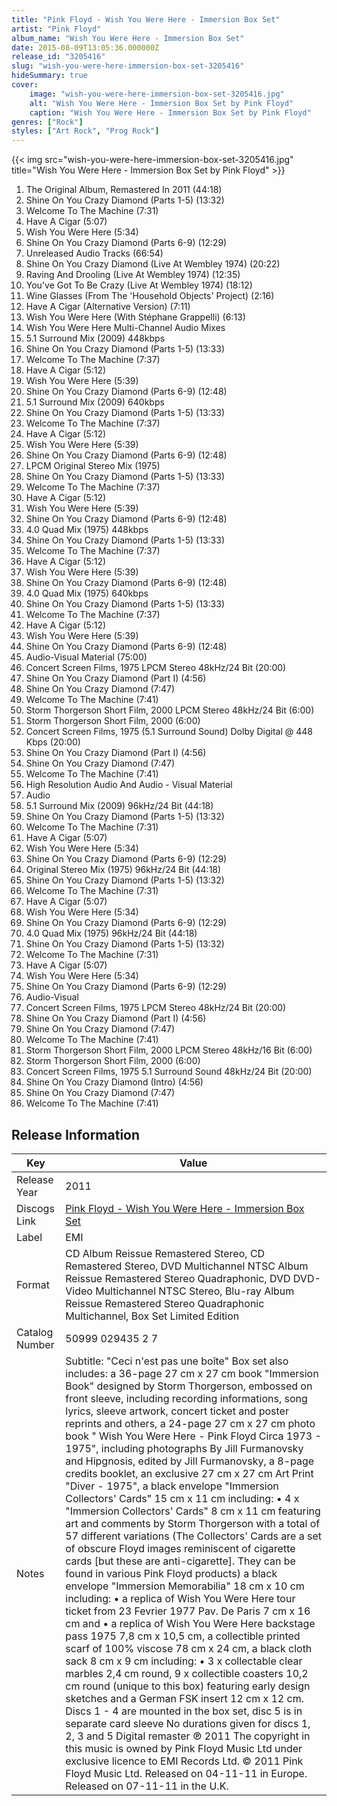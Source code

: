 ```yaml
---
title: "Pink Floyd - Wish You Were Here - Immersion Box Set"
artist: "Pink Floyd"
album_name: "Wish You Were Here - Immersion Box Set"
date: 2015-08-09T13:05:36.000000Z
release_id: "3205416"
slug: "wish-you-were-here-immersion-box-set-3205416"
hideSummary: true
cover:
    image: "wish-you-were-here-immersion-box-set-3205416.jpg"
    alt: "Wish You Were Here - Immersion Box Set by Pink Floyd"
    caption: "Wish You Were Here - Immersion Box Set by Pink Floyd"
genres: ["Rock"]
styles: ["Art Rock", "Prog Rock"]
---
```


{{< img src="wish-you-were-here-immersion-box-set-3205416.jpg" title="Wish You Were Here - Immersion Box Set by Pink Floyd" >}}

<!-- section break -->

1. The Original Album, Remastered In 2011 (44:18)
2. Shine On You Crazy Diamond (Parts 1-5) (13:32)
3. Welcome To The Machine (7:31)
4. Have A Cigar (5:07)
5. Wish You Were Here (5:34)
6. Shine On You Crazy Diamond (Parts 6-9) (12:29)
7. Unreleased Audio Tracks (66:54)
8. Shine On You Crazy Diamond (Live At Wembley 1974) (20:22)
9. Raving And Drooling (Live At Wembley 1974) (12:35)
10. You've Got To Be Crazy (Live At Wembley 1974) (18:12)
11. Wine Glasses (From The 'Household Objects' Project) (2:16)
12. Have A Cigar (Alternative Version) (7:11)
13. Wish You Were Here (With Stéphane Grappelli) (6:13)
14. Wish You Were Here Multi-Channel Audio Mixes
15. 5.1 Surround Mix (2009) 448kbps
16. Shine On You Crazy Diamond (Parts 1-5) (13:33)
17. Welcome To The Machine (7:37)
18. Have A Cigar (5:12)
19. Wish You Were Here (5:39)
20. Shine On You Crazy Diamond (Parts 6-9) (12:48)
21. 5.1 Surround Mix (2009) 640kbps
22. Shine On You Crazy Diamond (Parts 1-5) (13:33)
23. Welcome To The Machine (7:37)
24. Have A Cigar (5:12)
25. Wish You Were Here (5:39)
26. Shine On You Crazy Diamond (Parts 6-9) (12:48)
27. LPCM Original Stereo Mix (1975)
28. Shine On You Crazy Diamond (Parts 1-5) (13:33)
29. Welcome To The Machine (7:37)
30. Have A Cigar (5:12)
31. Wish You Were Here (5:39)
32. Shine On You Crazy Diamond (Parts 6-9) (12:48)
33. 4.0 Quad Mix (1975) 448kbps
34. Shine On You Crazy Diamond (Parts 1-5) (13:33)
35. Welcome To The Machine (7:37)
36. Have A Cigar (5:12)
37. Wish You Were Here (5:39)
38. Shine On You Crazy Diamond (Parts 6-9) (12:48)
39. 4.0 Quad Mix (1975) 640kbps
40. Shine On You Crazy Diamond (Parts 1-5) (13:33)
41. Welcome To The Machine (7:37)
42. Have A Cigar (5:12)
43. Wish You Were Here (5:39)
44. Shine On You Crazy Diamond (Parts 6-9) (12:48)
45. Audio-Visual Material (75:00)
46. Concert Screen Films, 1975 LPCM Stereo 48kHz/24 Bit (20:00)
47. Shine On You Crazy Diamond (Part I) (4:56)
48. Shine On You Crazy Diamond (7:47)
49. Welcome To The Machine (7:41)
50. Storm Thorgerson Short Film, 2000 LPCM Stereo 48kHz/24 Bit (6:00)
51. Storm Thorgerson Short Film, 2000 (6:00)
52. Concert Screen Films, 1975 (5.1 Surround Sound) Dolby Digital @ 448 Kbps (20:00)
53. Shine On You Crazy Diamond (Part I) (4:56)
54. Shine On You Crazy Diamond (7:47)
55. Welcome To The Machine (7:41)
56. High Resolution Audio And Audio - Visual Material
57. Audio
58. 5.1 Surround Mix (2009) 96kHz/24 Bit (44:18)
59. Shine On You Crazy Diamond (Parts 1-5) (13:32)
60. Welcome To The Machine (7:31)
61. Have A Cigar (5:07)
62. Wish You Were Here (5:34)
63. Shine On You Crazy Diamond (Parts 6-9) (12:29)
64. Original Stereo Mix (1975) 96kHz/24 Bit (44:18)
65. Shine On You Crazy Diamond (Parts 1-5) (13:32)
66. Welcome To The Machine (7:31)
67. Have A Cigar (5:07)
68. Wish You Were Here (5:34)
69. Shine On You Crazy Diamond (Parts 6-9) (12:29)
70. 4.0 Quad Mix (1975) 96kHz/24 Bit (44:18)
71. Shine On You Crazy Diamond (Parts 1-5) (13:32)
72. Welcome To The Machine (7:31)
73. Have A Cigar (5:07)
74. Wish You Were Here (5:34)
75. Shine On You Crazy Diamond (Parts 6-9) (12:29)
76. Audio-Visual
77. Concert Screen Films, 1975 LPCM Stereo 48kHz/24 Bit (20:00)
78. Shine On You Crazy Diamond (Part I) (4:56)
79. Shine On You Crazy Diamond (7:47)
80. Welcome To The Machine (7:41)
81. Storm Thorgerson Short Film, 2000 LPCM Stereo 48kHz/16 Bit (6:00)
82. Storm Thorgerson Short Film, 2000 (6:00)
83. Concert Screen Films, 1975 5.1 Surround Sound 48kHz/24 Bit (20:00)
84. Shine On You Crazy Diamond (Intro) (4:56)
85. Shine On You Crazy Diamond (7:47)
86. Welcome To The Machine (7:41)

<!-- section break -->





## Release Information
|  Key           | Value                                                |
| ---------------| ---------------------------------------------------- |
| Release Year   | 2011                                   |
| Discogs Link   | [Pink Floyd - Wish You Were Here - Immersion Box Set](https://www.discogs.com/release/3205416-Pink-Floyd-Wish-You-Were-Here-Immersion-Box-Set) |
| Label          | EMI |
| Format         | CD Album Reissue Remastered Stereo, CD Remastered Stereo, DVD Multichannel NTSC Album Reissue Remastered Stereo Quadraphonic, DVD DVD-Video Multichannel NTSC Stereo, Blu-ray Album Reissue Remastered Stereo Quadraphonic Multichannel, Box Set Limited Edition |
| Catalog Number | 50999 029435 2 7 |
| Notes | Subtitle: "Ceci n'est pas une boîte"  Box set also includes:  a 36-page 27 cm x 27 cm book "Immersion Book" designed by Storm Thorgerson, embossed on front sleeve, including recording informations, song lyrics, sleeve artwork, concert ticket and poster reprints and others,  a 24-page 27 cm x 27 cm photo book " Wish You Were Here - Pink Floyd Circa 1973 - 1975", including photographs By Jill Furmanovsky and Hipgnosis, edited by Jill Furmanovsky,  a 8-page credits booklet, an exclusive 27 cm x 27 cm Art Print "Diver - 1975",  a black envelope "Immersion Collectors' Cards" 15 cm x 11 cm including:  • 4 x "Immersion Collectors' Cards" 8 cm x 11 cm featuring art and comments by Storm Thorgerson with a total of 57 different variations (The Collectors' Cards are a set of obscure Floyd images reminiscent of cigarette cards [but these are anti-cigarette]. They can be found in various Pink Floyd products)  a black envelope "Immersion Memorabilia" 18 cm x 10 cm including:  • a replica of Wish You Were Here tour ticket from 23 Fevrier 1977 Pav. De Paris 7 cm x 16 cm and  • a replica of Wish You Were Here backstage pass 1975 7,8 cm x 10,5 cm,  a collectible printed scarf of 100% viscose 78 cm x 24 cm,  a black cloth sack 8 cm x 9 cm including:  • 3 x collectable clear marbles 2,4 cm round,  9 x collectible coasters 10,2 cm round (unique to this box) featuring early design sketches and a German FSK insert 12 cm x 12 cm.   Discs 1 - 4 are mounted in the box set, disc 5 is in separate card sleeve  No durations given for discs 1, 2, 3 and 5  Digital remaster ℗ 2011 The copyright in this music is owned by Pink Floyd Music Ltd under exclusive licence to EMI Records Ltd. © 2011 Pink Floyd Music Ltd.  Released on 04-11-11 in Europe.  Released on 07-11-11 in the U.K. |
